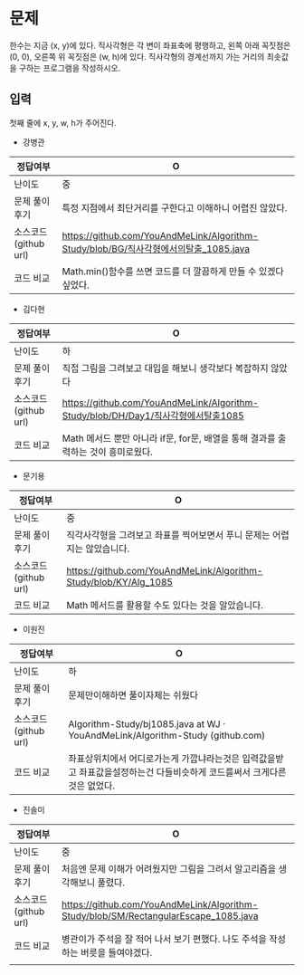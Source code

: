 # 문제

한수는 지금 (x, y)에 있다. 직사각형은 각 변이 좌표축에 평행하고, 왼쪽 아래 꼭짓점은 (0, 0), 오른쪽 위 꼭짓점은 (w, h)에 있다. 직사각형의 경계선까지 가는 거리의 최솟값을 구하는 프로그램을 작성하시오.

## 입력

첫째 줄에 x, y, w, h가 주어진다.

- 강병관

| 정답여부 | O |
| --- | --- |
| 난이도 | 중 |
| 문제 풀이 후기 | 특정 지점에서 최단거리를 구한다고 이해하니 어렵진 않았다. |
| 소스코드(github url) | https://github.com/YouAndMeLink/Algorithm-Study/blob/BG/직사각형에서의탈출_1085.java |
| 코드 비교 | Math.min()함수를 쓰면 코드를 더 깔끔하게 만들 수 있겠다 싶었다. |
- 김다현

| 정답여부 | O |
| --- | --- |
| 난이도 | 하 |
| 문제 풀이 후기 | 직접 그림을 그려보고 대입을 해보니 생각보다 복잡하지 않았다 |
| 소스코드(github url) | https://github.com/YouAndMeLink/Algorithm-Study/blob/DH/Day1/직사각형에서탈출1085 |
| 코드 비교 | Math 메서드 뿐만 아니라 if문, for문, 배열을 통해 결과를 출력하는 것이 흥미로웠다. |
- 문기용

| 정답여부 | O |
| --- | --- |
| 난이도 | 중 |
| 문제 풀이 후기 | 직각사각형을 그려보고 좌표를 찍어보면서 푸니 문제는 어렵지는 않았습니다. |
| 소스코드(github url) | https://github.com/YouAndMeLink/Algorithm-Study/blob/KY/Alg_1085 |
| 코드 비교 | Math 메서드를 활용할 수도 있다는 것을 알았습니다. |
- 이원진

| 정답여부 | O |
| --- | --- |
| 난이도 | 하 |
| 문제 풀이 후기 | 문제만이해하면 풀이자체는 쉬웠다 |
| 소스코드(github url) | Algorithm-Study/bj1085.java at WJ · YouAndMeLink/Algorithm-Study (github.com) |
| 코드 비교 | 좌표상위치에서 어디로가는게 가깝냐라는것은 입력값을받고 좌표값을설정하는건 다들비슷하게 코드를써서 크게다른것은 없었다. |
- 진솔미

| 정답여부 | O |
| --- | --- |
| 난이도 | 중 |
| 문제 풀이 후기 | 처음엔 문제 이해가 어려웠지만 그림을 그려서 알고리즘을 생각해보니 풀렸다.  |
| 소스코드(github url) | https://github.com/YouAndMeLink/Algorithm-Study/blob/SM/RectangularEscape_1085.java |
| 코드 비교 | 병관이가 주석을 잘 적어 나서 보기 편했다. 나도 주석을 작성하는 버릇을 들여야겠다. |
|  |  |

